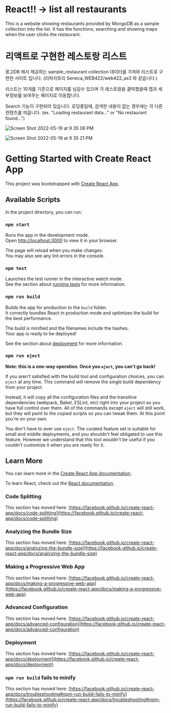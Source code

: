 # React!! -> list all restaurants
This is a website showing restaurants provided by MongoDB as a sample collection into the list.
It has the functions; searching and showing maps when the user clicks the restaurant.

# 리액트로 구현한 레스토랑 리스트
몽고DB 에서 제공하는 sample_restaurant collection 데이터를 가져와 리스트로 구현한 사이트 입니다.
(리파지토리 Seneca_WEB422/web422_as3 와 같습니다.)

리스트는 10개를 기준으로 페이지를 넘길수 있으며
각 레스토랑을 클릭했을때 맵과 세부정보를 보여주는 페이지로 이동합니다.

Search 기능이 구현되어 있습니다.
로딩중일때, 검색한 내용이 없는 경우에는 각 다른 컨텐츠를 띄웁니다. (ex. "Loading restaurant data..." or "No restaurant found...")

![Screen Shot 2022-05-19 at 9 35 06 PM](https://user-images.githubusercontent.com/92243410/169296457-dedf89ab-88a2-457b-90c8-4bc482353280.png)

![Screen Shot 2022-05-19 at 9 35 21 PM](https://user-images.githubusercontent.com/92243410/169296482-0735ed4c-4853-4412-9ffc-8fe33b60aa25.png)











# Getting Started with Create React App

This project was bootstrapped with [Create React App](https://github.com/facebook/create-react-app).

## Available Scripts

In the project directory, you can run:

### `npm start`

Runs the app in the development mode.\
Open [http://localhost:3000](http://localhost:3000) to view it in your browser.

The page will reload when you make changes.\
You may also see any lint errors in the console.

### `npm test`

Launches the test runner in the interactive watch mode.\
See the section about [running tests](https://facebook.github.io/create-react-app/docs/running-tests) for more information.

### `npm run build`

Builds the app for production to the `build` folder.\
It correctly bundles React in production mode and optimizes the build for the best performance.

The build is minified and the filenames include the hashes.\
Your app is ready to be deployed!

See the section about [deployment](https://facebook.github.io/create-react-app/docs/deployment) for more information.

### `npm run eject`

**Note: this is a one-way operation. Once you `eject`, you can't go back!**

If you aren't satisfied with the build tool and configuration choices, you can `eject` at any time. This command will remove the single build dependency from your project.

Instead, it will copy all the configuration files and the transitive dependencies (webpack, Babel, ESLint, etc) right into your project so you have full control over them. All of the commands except `eject` will still work, but they will point to the copied scripts so you can tweak them. At this point you're on your own.

You don't have to ever use `eject`. The curated feature set is suitable for small and middle deployments, and you shouldn't feel obligated to use this feature. However we understand that this tool wouldn't be useful if you couldn't customize it when you are ready for it.

## Learn More

You can learn more in the [Create React App documentation](https://facebook.github.io/create-react-app/docs/getting-started).

To learn React, check out the [React documentation](https://reactjs.org/).

### Code Splitting

This section has moved here: [https://facebook.github.io/create-react-app/docs/code-splitting](https://facebook.github.io/create-react-app/docs/code-splitting)

### Analyzing the Bundle Size

This section has moved here: [https://facebook.github.io/create-react-app/docs/analyzing-the-bundle-size](https://facebook.github.io/create-react-app/docs/analyzing-the-bundle-size)

### Making a Progressive Web App

This section has moved here: [https://facebook.github.io/create-react-app/docs/making-a-progressive-web-app](https://facebook.github.io/create-react-app/docs/making-a-progressive-web-app)

### Advanced Configuration

This section has moved here: [https://facebook.github.io/create-react-app/docs/advanced-configuration](https://facebook.github.io/create-react-app/docs/advanced-configuration)

### Deployment

This section has moved here: [https://facebook.github.io/create-react-app/docs/deployment](https://facebook.github.io/create-react-app/docs/deployment)

### `npm run build` fails to minify

This section has moved here: [https://facebook.github.io/create-react-app/docs/troubleshooting#npm-run-build-fails-to-minify](https://facebook.github.io/create-react-app/docs/troubleshooting#npm-run-build-fails-to-minify)
